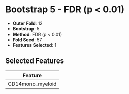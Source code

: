 # Bootstrap 5 - FDR (p < 0.01)

- **Outer Fold**: 12
- **Bootstrap**: 5
- **Method**: FDR (p < 0.01)
- **Fold Seed**: 57
- **Features Selected**: 1

## Selected Features

| Feature |
|---------|
| CD14mono_myeloid |

